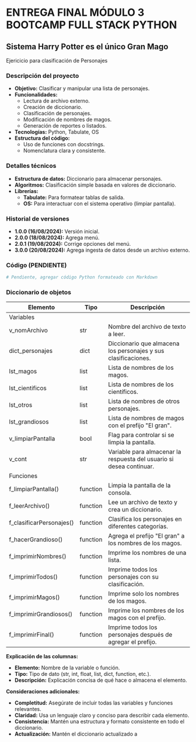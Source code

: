 # ENTREGA FINAL MÓDULO 3 BOOTCAMP FULL STACK PYTHON

## Sistema Harry Potter es el único Gran Mago
  Ejericicio para clasificación de Personajes

### Descripción del proyecto

* **Objetivo:** Clasificar y manipular una lista de personajes.
* **Funcionalidades:**
    * Lectura de archivo externo.
    * Creación de diccionario.
    * Clasificación de personajes.
    * Modificación de nombres de magos.
    * Generación de reportes o listados.
* **Tecnologías:** Python, Tabulate, OS
* **Estructura del código:**
    * Uso de funciones con docstrings.
    * Nomenclatura clara y consistente.

### Detalles técnicos

* **Estructura de datos:** Diccionario para almacenar personajes.
* **Algoritmos:** Clasificación simple basada en valores de diccionario.
* **Librerías:**
    * **Tabulate:** Para formatear tablas de salida.
    * **OS:** Para interactuar con el sistema operativo (limpiar pantalla).

### Historial de versiones
* **1.0.0 (16/08/2024):** Versión inicial.
* **2.0.0 (18/08/2024):** Agrega menú.
* **2.0.1 (19/08/2024):** Corrige opciones del menú.
* **3.0.0 (20/08/2024):** Agrega ingesta de datos desde un archivo externo.

### Código (PENDIENTE)

```python
# Pendiente, agregar código Python formateado con Markdown
```

### Diccionario de objetos

| Elemento | Tipo | Descripción |
|---|---|---|
| Variables |  |  |
| v_nomArchivo | str | Nombre del archivo de texto a leer. |
| dict_personajes | dict | Diccionario que almacena los personajes y sus clasificaciones. |
| lst_magos | list | Lista de nombres de los magos. |
| lst_cientificos | list | Lista de nombres de los científicos. |
| lst_otros | list | Lista de nombres de otros personajes. |
| lst_grandiosos | list | Lista de nombres de magos con el prefijo "El gran". |
| v_limpiarPantalla | bool | Flag para controlar si se limpia la pantalla. |
| v_cont | str | Variable para almacenar la respuesta del usuario si desea continuar. |
| Funciones |  |  |
| f_limpiarPantalla() | function | Limpia la pantalla de la consola. |
| f_leerArchivo() | function | Lee un archivo de texto y crea un diccionario. |
| f_clasificarPersonajes() | function | Clasifica los personajes en diferentes categorías. |
| f_hacerGrandioso() | function | Agrega el prefijo "El gran" a los nombres de los magos. |
| f_imprimirNombres() | function | Imprime los nombres de una lista. |
| f_imprimirTodos() | function | Imprime todos los personajes con su clasificación. |
| f_imprimirMagos() | function | Imprime solo los nombres de los magos. |
| f_imprimirGrandiosos() | function | Imprime los nombres de los magos con el prefijo. |
| f_imprimirFinal() | function | Imprime todos los personajes después de agregar el prefijo. |

**Explicación de las columnas:**

-   **Elemento:** Nombre de la variable o función.
-   **Tipo:** Tipo de dato (str, int, float, list, dict, function, etc.).
-   **Descripción:** Explicación concisa de qué hace o almacena el elemento.

**Consideraciones adicionales:**

-   **Completitud:** Asegúrate de incluir todas las variables y funciones relevantes.
-   **Claridad:** Usa un lenguaje claro y conciso para describir cada elemento.
-   **Consistencia:** Mantén una estructura y formato consistente en todo el diccionario.
-   **Actualización:** Mantén el diccionario actualizado a


